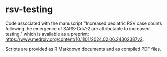 # rsv-testing

Code associated with the manuscript "Increased pediatric RSV case counts following the emergence of SARS-CoV-2 are attributable to increased testing," which is available as a preprint: https://www.medrxiv.org/content/10.1101/2024.02.06.24302387v2.

Scripts are provided as R Markdown documents and as compiled PDF files.
